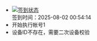 - [![签到状态](https://github.com/womade/Cloud189-Actions/actions/workflows/main.yml/badge.svg?branch=main)](https://github.com/womade/Cloud189-Actions/actions/workflows/main.yml) <br> 签到时间：2025-08-02 00:54:14
- 开始执行帐号1
- 设备ID不存在，需要二次设备校验
